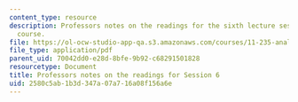```yaml
---
content_type: resource
description: Professors notes on the readings for the sixth lecture session of the
  course.
file: https://ol-ocw-studio-app-qa.s3.amazonaws.com/courses/11-235-analyzing-projects-and-organizations-fall-2009/2580c5ab1b3d347a07a716a08f156a6e_MIT11_235F09_session6notes.pdf
file_type: application/pdf
parent_uid: 70042dd0-e28d-8bfe-9b92-c68291501828
resourcetype: Document
title: Professors notes on the readings for Session 6
uid: 2580c5ab-1b3d-347a-07a7-16a08f156a6e
---
```

